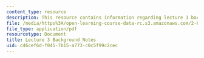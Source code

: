 ```yaml
---
content_type: resource
description: This resource contains information regarding lecture 3 background notes.
file: /media/https%3A/open-learning-course-data-rc.s3.amazonaws.com/2-682-acoustical-oceanography-spring-2012/c46cef6df0457b15a773c0c5f99c2cec_MIT2_682S12_bglec03.pdf
file_type: application/pdf
resourcetype: Document
title: Lecture 3 Background Notes
uid: c46cef6d-f045-7b15-a773-c0c5f99c2cec
---
```

